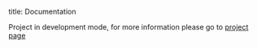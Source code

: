 title: Documentation

Project in development mode, for more information please go to [project page](https://github.com/xen/fontbakery/)
